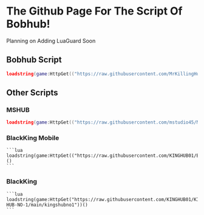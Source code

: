 # The Github Page For The Script Of Bobhub!
Planning on Adding LuaGuard Soon

## Bobhub Script
 ```lua
 loadstring(game:HttpGet(("https://raw.githubusercontent.com/MrKillingHunter/Bobhub/main/BobHub.lua"),true))()
 ```

## Other Scripts

  ### MSHUB
   ```lua
   loadstring(game:HttpGet(("https://raw.githubusercontent.com/mstudio45/MSDOORS/main/MSHUB_Loader.lua"),true))()
   ```

   ### BlackKing Mobile
    ```lua
    loadstring(game:HttpGet(("https://raw.githubusercontent.com/KINGHUB01/BlackKing/main/BlackKingMb").true))()
    ```
    
   ### BlackKing
    ```lua
    loadstring(game:HttpGet("https://raw.githubusercontent.com/KINGHUB01/KING-HUB-NO-1/main/kingshubno1"))()
    ```
